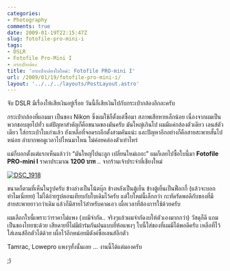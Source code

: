```yaml
---
categories:
- Photography
comments: true
date: 2009-01-19T22:15:47Z
slug: fotofile-pro-mini-i
tags:
- DSLR
- Fotofile Pro-Mini I
- กระเป๋ากล้อง
title: 'กระเป๋ากล้องใบใหม่: Fotofile PRO-mini I'
url: /2009/01/19/fotofile-pro-mini-i/
layout: '../../../layouts/PostLayout.astro'
---
```


จับ DSLR มีเรื่องให้เสียเงินอยู่เรื่อย วันนี้ก็เสียเงินไปกับกระเป๋ากล้องอีกละครับ

กระเป๋ากล้องที่แถมมา เป็นของ Nikon ซึ่งผมใช้ก็ตั้งแต่ซื้อมา สภาพเสียหายเล็กน้อย เนื่องจากผมเป็นพวกชอบลุยไปทั่ว แต่ปัญหาสำคัญก็คือขนาดของมันครับ มันใหญ่เกินไป ผมมีแค่กล้องตัวเดียว เลนส์ตัวเดียว ใส่กระเป๋าใบเก่าแล้ว ยังเหลือที่จอดรถอีกตั้งสามคันแน่ะ และปัญหาอีกอย่างก็คือสายสะพายสั้นไปหน่อย ลำบากพอดูเวลาไปไหนมาไหน ไม่ค่อยคล่องตัวเท่าไหร่

แม่ก็บอกตั้งแต่แรกเห็นแล้วว่า “มันใหญ่ไปนะลูก เปลี่ยนใหม่เถอะ” ผมก็เลยไปซื้อใบนี้มา **Fotofile PRO-mini I** ราคาประมาณ **1200 บาท** .. จากร้านเจ้าประจำที่เชียงใหม่

[![DSC_1918](https://armno.in.th/wp-content/uploads/2009/01/dsc-1918-thumb.jpg)](https://armno.in.th/wp-content/uploads/2009/01/dsc-1918.jpg)

ขนาดก็ตามที่เห็นในรูปครับ ข้างล่างเป็นโน้ตบุ๊ก ข้างหลังเป็นตู้เย็น ข้างตู้เย็นเป็นฟ็อกกี้ (แล้วจะบอกทำไมเนี่ยยย) ไม่ได้ถ่ายรูปตอนเทียบกับใบเดิมไว้ครับ แต่ใบใหม่นี้เล็กกว่า กะทัดรัดพอดีกับของที่มี สายสะพายยาวกว่าเดิม แล้วก็มีสายไว้สำหรับคาดเอว เผื่อเวลาที่ต้องการใช้ด้วยครับ

ผมเลือกใบนี้เพราะว่าราคาไม่แพง (งบมีจำกัด.. จริงๆแล้วผมจำกัดงบให้ตัวเองมากกว่า) วัสดุก็ดี แถมเป็นของไทยซะด้วย เสียดายที่ไม่มีผ้าร่มกันฝนแบบยี่ห้อแพงๆ ใบนี้ใส่ของที่ผมมีได้พอดีครับ เหลือที่ไว้ใส่เลนส์อีกตัวได้ด้วย เผื่อไว้อีกหน่อยมีตังค์ซื้อเลนส์อีกตัว

Tamrac, Lowepro แพงๆทั้งนั้นเลย … งานนี้ได้แต่มองครับ

;)
